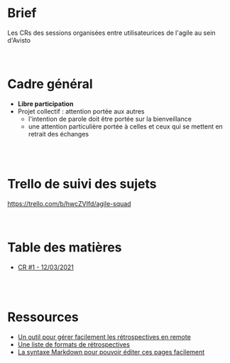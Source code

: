 # Brief
Les CRs des sessions organisées entre utilisateurices de l'agile au sein d'Avisto
<br />
<br />
<br />

# Cadre général
- **Libre participation**
- Projet collectif : attention portée aux autres
  * l'intention de parole doit être portée sur la bienveillance
  * une attention particulière portée à celles et ceux qui se mettent en retrait des échanges
<br />
<br />

# Trello de suivi des sujets
https://trello.com/b/hwcZVIfd/agile-squad
<br />
<br />
<br />

# Table des matières
- [CR #1 - 12/03/2021](./CR_2021_03_12.md)
<br />
<br />

# Ressources
- [Un outil pour gérer facilement les rétrospectives en remote](http://draft.io/)
- [Une liste de formats de rétrospectives](https://blog.myagilepartner.fr/index.php/retrospective/)
- [La syntaxe Markdown pour pouvoir éditer ces pages facilement](https://www.markdownguide.org/basic-syntax)
